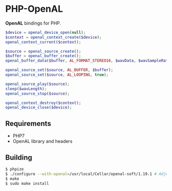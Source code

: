 # PHP-OpenAL

**OpenAL** bindings for PHP.

```php
$device = openal_device_open(null);
$context = openal_context_create($device);
openal_context_current($context);

$source = openal_source_create();
$buffer = openal_buffer_create();
openal_buffer_data($buffer, AL_FORMAT_STEREO16, $wavData, $wavSampleRate);

openal_source_set($source, AL_BUFFER, $buffer);
openal_source_set($source, AL_LOOPING, true);

openal_source_play($source);
sleep($wavLength);
openal_source_stop($source);

openal_context_destroy($context);
openal_device_close($device);
```

## Requirements

- PHP7
- OpenAL library and headers

## Building

```sh
$ phpize
$ ./configure --with-openal=/usr/local/Cellar/openal-soft/1.19.1 # Adjust path accordingly
$ make
$ sudo make install
```


